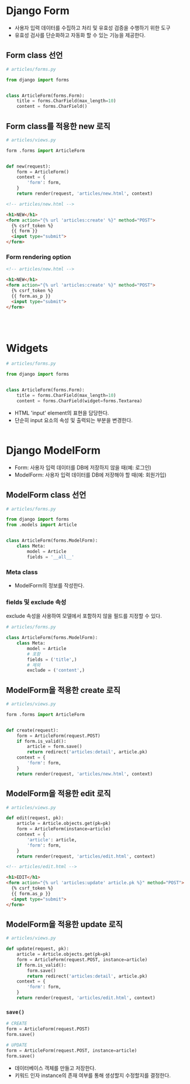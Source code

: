 # Django Form
- 사용자 입력 데이터를 수집하고 처리 및 유효성 검증을 수행하기 위한 도구
- 유효성 검사를 단순화하고 자동화 할 수 있는 기능을 제공한다.

## Form class 선언
```python
# articles/forms.py

from django import forms


class ArticleForm(forms.Form):
    title = forms.CharField(max_length=10)
    content = forms.CharField()
```

## Form class를 적용한 new 로직
```python
# articles/views.py

form .forms import ArticleForm


def new(request):
    form = ArticleForm()
    context = {
        'form': form,
    }
    return render(request, 'articles/new.html', context)
```
```html
<!-- articles/new.html -->

<h1>NEW</h1>
<form action="{% url 'articles:create' %}" method="POST">
  {% csrf_token %}
  {{ form }}
  <input type="submit">
</form>
```

### Form rendering option
```html
<!-- articles/new.html -->

<h1>NEW</h1>
<form action="{% url 'articles:create' %}" method="POST">
  {% csrf_token %}
  {{ form.as_p }}
  <input type="submit">
</form>
```
<br><br>

# Widgets
```python
# articles/forms.py

from django import forms


class ArticleForm(forms.Form):
    title = forms.CharField(max_length=10)
    content = forms.CharField(widget=forms.Textarea)
```
- HTML 'input' element의 표현을 담당한다.
- 단순히 input 요소의 속성 및 출력되는 부분을 변경한다.
<br><br>

# Django ModelForm
- Form: 사용자 입력 데이터를 DB에 저장하지 않을 때(예: 로그인)
- ModelForm: 사용자 입력 데이터를 DB에 저장해야 할 때(예: 회원가입)

## ModelForm class 선언
```python
# articles/forms.py

from django import forms
from .models import Article


class ArticleForm(forms.ModelForm):
    class Meta:
        model = Article
        fields = '__all__'
```

### Meta class
- ModelForm의 정보를 작성한다.

### fields 및 exclude 속성
exclude 속성을 사용하여 모델에서 포함하지 않을 필드를 지정할 수 있다.

```python
# articles/forms.py

class ArticleForm(forms.ModelForm):
    class Meta:
        model = Article
        # 포함
        fields = ('title',)
        # 제외
        exclude = ('content',)
```

## ModelForm을 적용한 create 로직
```python
# articles/views.py

form .forms import ArticleForm


def create(request):
    form = ArticleForm(request.POST)
    if form.is_valid():
        article = form.save()
        return redirect('articles:detail', article.pk)
    context = {
        'form': form,
    }
    return render(request, 'articles/new.html', context)
```

## ModelForm을 적용한 edit 로직
```python
# articles/views.py

def edit(request, pk):
    article = Article.objects.get(pk=pk)
    form = ArticleForm(instance=article)
    context = {
        'article': article,
        'form': form,
    }
    return render(request, 'articles/edit.html', context)
```
```html
<!-- articles/edit.html -->

<h1>EDIT</h1>
<form action="{% url 'articles:update' article.pk %}" method="POST">
  {% csrf_token %}
  {{ form.as_p }}
  <input type="submit">
</form>
```

## ModelForm을 적용한 update 로직
```python
# articles/views.py

def update(request, pk):
    article = Article.objects.get(pk=pk)
    form = ArticleForm(request.POST, instance=article)
    if form.is_valid():
        form.save()
        return redirect('articles:detail', article.pk)
    context = {
        'form': form,
    }
    return render(request, 'articles/edit.html', context)
```

### $\texttt{save()}$
```python
# CREATE
form = ArticleForm(request.POST)
form.save()

# UPDATE
form = ArticleForm(request.POST, instance=article)
form.save()
```

- 데이터베이스 객체를 만들고 저장한다.
- 키워드 인자 instance의 존재 여부를 통해 생성할지 수정할지를 결정한다.